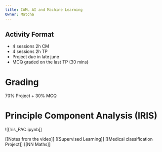 ```yaml
---
title: IAML AI and Machine Learning
Owner: Matcha
---
```

## Activity Format
- 4 sessions 2h CM
- 4 sessions 2h TP
- Project due in late june
- MCQ graded on the last TP (30 mins)
  
# Grading
70% Project + 30% MCQ
# Principle Component Analysis (IRIS)
![[Iris_PAC.ipynb]]
  
[[Notes from the video]]
[[Supervised Learning]]
[[Medical classification Project]]
[[NN Maths]]